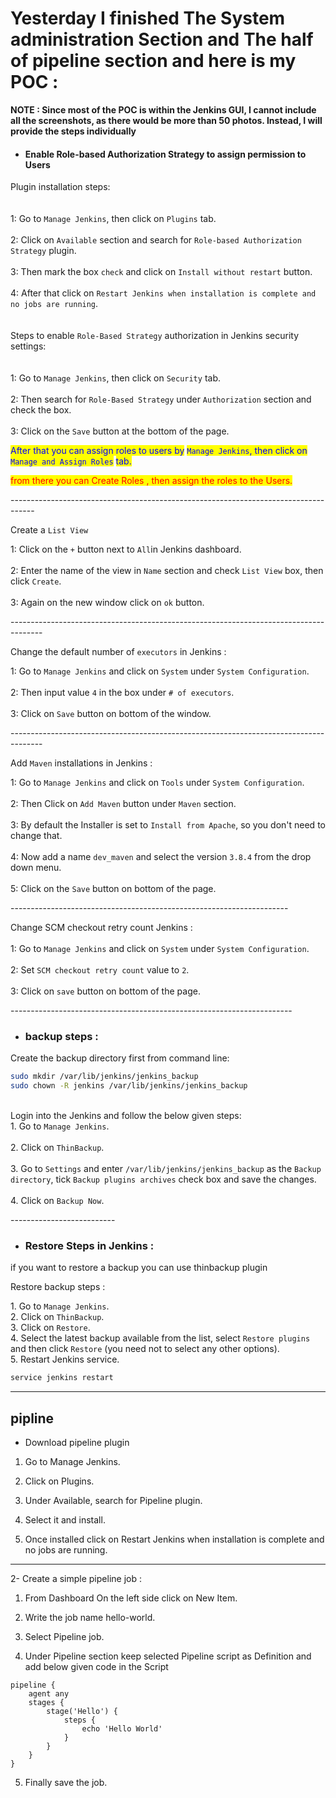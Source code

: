 
# Yesterday I finished The System administration Section and The half of pipeline section and here is my POC :
**NOTE : Since most of the POC is within the Jenkins GUI, I cannot include all the screenshots, as there would be more than 50 photos. Instead, I will provide the steps individually**

- #### Enable Role-based Authorization Strategy to assign permission to Users&#x20; 

Plugin installation steps:\
\
\
1: Go to `Manage Jenkins`, then click on `Plugins` tab.\
\
2: Click on `Available` section and search for `Role-based Authorization Strategy` plugin.\
\
3: Then mark the box `check` and click on `Install without restart` button.\
\
4: After that click on `Restart Jenkins when installation is complete and no jobs are running`.\
\
\
Steps to enable `Role-Based Strategy` authorization in Jenkins security settings:\
\
\
1: Go to `Manage Jenkins`, then click on `Security` tab.\
\
2: Then search for `Role-Based Strategy` under `Authorization` section and check the box.\
\
3: Click on the `Save` button at the bottom of the page.

<mark style="color:blue;">After that you can assign roles to users by</mark> <mark style="color:blue;"></mark><mark style="color:blue;">`Manage Jenkins`</mark><mark style="color:blue;">, then click on</mark> <mark style="color:blue;"></mark><mark style="color:blue;">`Manage and Assign Roles`</mark> <mark style="color:blue;"></mark><mark style="color:blue;">tab.</mark>

<mark style="color:red;">from there you can Create Roles , then assign the roles to the Users.</mark>

&#x20;\------------------------------------------------------------------------------------

Create a `List View`

1: Click on the `+` button next to `All`in Jenkins dashboard.\
\
2: Enter the name of the view in `Name` section and check `List View` box, then click `Create`.\
\
3: Again on the new window click on `ok` button.

\--------------------------------------------------------------------------------------

Change the default number of `executors` in Jenkins :&#x20;

1: Go to `Manage Jenkins` and click on `System` under `System Configuration`.\
\
2: Then input value `4` in the box under `# of executors`.\
\
3: Click on `Save` button on bottom of the window.&#x20;

\--------------------------------------------------------------------------------------

Add `Maven` installations in Jenkins :&#x20;

1: Go to `Manage Jenkins` and click on `Tools` under `System Configuration`.\
\
2: Then Click on `Add Maven` button under `Maven` section.\
\
3: By default the Installer is set to `Install from Apache`, so you don't need to change that.\
\
4: Now add a name `dev_maven` and select the version `3.8.4` from the drop down menu.\
\
5: Click on the `Save` button on bottom of the page.

\---------------------------------------------------------------------

Change SCM checkout retry count Jenkins : \
\
1: Go to `Manage Jenkins` and click on `System` under `System Configuration`.\
\
2: Set `SCM checkout retry count` value to `2`.\
\
3: Click on `save` button on bottom of the page.

\----------------------------------------------------------------------
- ### backup steps :&#x20;
Create the backup directory first from command line:

```sh
sudo mkdir /var/lib/jenkins/jenkins_backup
sudo chown -R jenkins /var/lib/jenkins/jenkins_backup
```

\
Login into the Jenkins and follow the below given steps:\
1\. Go to `Manage Jenkins`.\
\
2\. Click on `ThinBackup`.\
\
3\. Go to `Settings` and enter `/var/lib/jenkins/jenkins_backup` as the `Backup directory`, tick `Backup plugins archives` check box and save the changes.\
\
4\. Click on `Backup Now`.

\--------------------------

- ### Restore Steps in Jenkins :&#x20;

if you want to restore a backup you can use thinbackup plugin

Restore backup steps :&#x20;

1\. Go to `Manage Jenkins`.\
2\. Click on `ThinBackup`.\
3\. Click on `Restore`.\
4\. Select the latest backup available from the list, select `Restore plugins` and then click `Restore` (you need not to select any other options).\
5\. Restart Jenkins service.

```sh
service jenkins restart
```
---------------------------------------------------------------
## pipline 

- Download pipeline plugin
1. Go to Manage Jenkins.

2. Click on Plugins.

3. Under Available, search for Pipeline plugin.

4. Select it and install.

5. Once installed click on Restart Jenkins when installation is complete and no jobs are running.
---------------------------------------------------
2- Create a simple pipeline job : 

1. From Dashboard On the left side click on New Item.

2. Write the job name hello-world.

3. Select Pipeline job.

4. Under Pipeline section keep selected Pipeline script as Definition and add below given code in the Script
```
pipeline {
    agent any
    stages {
        stage('Hello') {
            steps {
                echo 'Hello World'
            }
        }
    }
}
```
5. Finally save the job.

